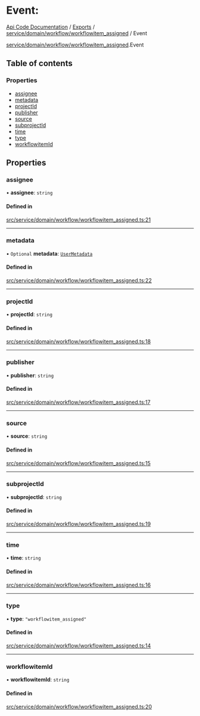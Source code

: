 # Event: 
 
[Api Code Documentation](../README.md) / [Exports](../modules.md) / [service/domain/workflow/workflowitem\_assigned](../modules/service_domain_workflow_workflowitem_assigned.md) / Event

[service/domain/workflow/workflowitem_assigned](../modules/service_domain_workflow_workflowitem_assigned.md).Event

## Table of contents

### Properties

- [assignee](service_domain_workflow_workflowitem_assigned.Event.md#assignee)
- [metadata](service_domain_workflow_workflowitem_assigned.Event.md#metadata)
- [projectId](service_domain_workflow_workflowitem_assigned.Event.md#projectid)
- [publisher](service_domain_workflow_workflowitem_assigned.Event.md#publisher)
- [source](service_domain_workflow_workflowitem_assigned.Event.md#source)
- [subprojectId](service_domain_workflow_workflowitem_assigned.Event.md#subprojectid)
- [time](service_domain_workflow_workflowitem_assigned.Event.md#time)
- [type](service_domain_workflow_workflowitem_assigned.Event.md#type)
- [workflowitemId](service_domain_workflow_workflowitem_assigned.Event.md#workflowitemid)

## Properties

### assignee

• **assignee**: `string`

#### Defined in

[src/service/domain/workflow/workflowitem_assigned.ts:21](https://github.com/openkfw/TruBudget/blob/a06c11b/api/src/service/domain/workflow/workflowitem_assigned.ts#L21)

___

### metadata

• `Optional` **metadata**: [`UserMetadata`](../modules/service_domain_metadata.md#usermetadata)

#### Defined in

[src/service/domain/workflow/workflowitem_assigned.ts:22](https://github.com/openkfw/TruBudget/blob/a06c11b/api/src/service/domain/workflow/workflowitem_assigned.ts#L22)

___

### projectId

• **projectId**: `string`

#### Defined in

[src/service/domain/workflow/workflowitem_assigned.ts:18](https://github.com/openkfw/TruBudget/blob/a06c11b/api/src/service/domain/workflow/workflowitem_assigned.ts#L18)

___

### publisher

• **publisher**: `string`

#### Defined in

[src/service/domain/workflow/workflowitem_assigned.ts:17](https://github.com/openkfw/TruBudget/blob/a06c11b/api/src/service/domain/workflow/workflowitem_assigned.ts#L17)

___

### source

• **source**: `string`

#### Defined in

[src/service/domain/workflow/workflowitem_assigned.ts:15](https://github.com/openkfw/TruBudget/blob/a06c11b/api/src/service/domain/workflow/workflowitem_assigned.ts#L15)

___

### subprojectId

• **subprojectId**: `string`

#### Defined in

[src/service/domain/workflow/workflowitem_assigned.ts:19](https://github.com/openkfw/TruBudget/blob/a06c11b/api/src/service/domain/workflow/workflowitem_assigned.ts#L19)

___

### time

• **time**: `string`

#### Defined in

[src/service/domain/workflow/workflowitem_assigned.ts:16](https://github.com/openkfw/TruBudget/blob/a06c11b/api/src/service/domain/workflow/workflowitem_assigned.ts#L16)

___

### type

• **type**: ``"workflowitem_assigned"``

#### Defined in

[src/service/domain/workflow/workflowitem_assigned.ts:14](https://github.com/openkfw/TruBudget/blob/a06c11b/api/src/service/domain/workflow/workflowitem_assigned.ts#L14)

___

### workflowitemId

• **workflowitemId**: `string`

#### Defined in

[src/service/domain/workflow/workflowitem_assigned.ts:20](https://github.com/openkfw/TruBudget/blob/a06c11b/api/src/service/domain/workflow/workflowitem_assigned.ts#L20)
